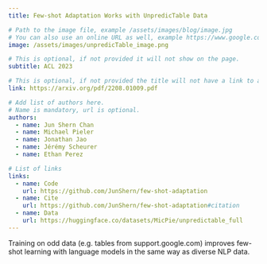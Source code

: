 ```yaml
---
title: Few-shot Adaptation Works with UnpredicTable Data

# Path to the image file, example /assets/images/blog/image.jpg
# You can also use an online URL as well, example https://www.google.com/image.jpg
image: /assets/images/unpredicTable_image.png

# This is optional, if not provided it will not show on the page.
subtitle: ACL 2023

# This is optional, if not provided the title will not have a link to anywhere
link: https://arxiv.org/pdf/2208.01009.pdf

# Add list of authors here.
# Name is mandatory, url is optional.
authors:
  - name: Jun Shern Chan
  - name: Michael Pieler
  - name: Jonathan Jao
  - name: Jérémy Scheurer
  - name: Ethan Perez

# List of links
links:
  - name: Code
    url: https://github.com/JunShern/few-shot-adaptation
  - name: Cite
    url: https://github.com/JunShern/few-shot-adaptation#citation
  - name: Data
    url: https://huggingface.co/datasets/MicPie/unpredictable_full
---
```


<!--Abstract-->

Training on odd data (e.g. tables from support.google.com) improves few-shot learning with language models in the same way as diverse NLP data.
